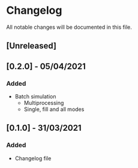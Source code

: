 # Changelog
All notable changes will be documented in this file.

## [Unreleased]

## [0.2.0] - 05/04/2021
### Added
* Batch simulation
    * Multiprocessing
    * Single, fill and all modes

## [0.1.0] - 31/03/2021
### Added
* Changelog file
